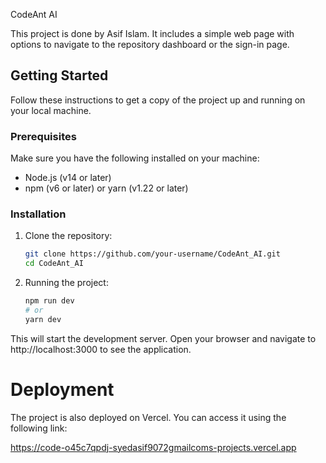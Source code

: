  CodeAnt AI

This project is done by Asif Islam. It includes a simple web page with options to navigate to the repository dashboard or the sign-in page.

## Getting Started

Follow these instructions to get a copy of the project up and running on your local machine.

### Prerequisites

Make sure you have the following installed on your machine:

- Node.js (v14 or later)
- npm (v6 or later) or yarn (v1.22 or later)

### Installation

1. Clone the repository:

   ```bash
   git clone https://github.com/your-username/CodeAnt_AI.git
   cd CodeAnt_AI

2. Running the project:

    ```bash
    npm run dev
    # or
    yarn dev
This will start the development server. Open your browser and navigate to http://localhost:3000 to see the application.

# Deployment
The project is also deployed on Vercel. You can access it using the following link:

https://code-o45c7qpdj-syedasif9072gmailcoms-projects.vercel.app
